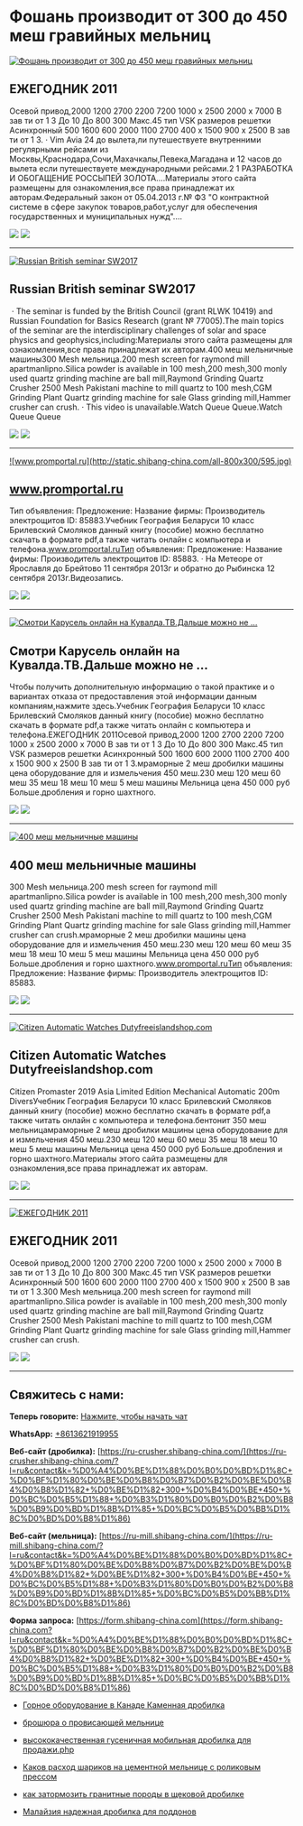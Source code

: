 # Фошань производит от 300 до 450 меш гравийных мельниц

<a href="https://swt.shibang-china.com/?l=ru&img&k=%D0%A4%D0%BE%D1%88%D0%B0%D0%BD%D1%8C+%D0%BF%D1%80%D0%BE%D0%B8%D0%B7%D0%B2%D0%BE%D0%B4%D0%B8%D1%82+%D0%BE%D1%82+300+%D0%B4%D0%BE+450+%D0%BC%D0%B5%D1%88+%D0%B3%D1%80%D0%B0%D0%B2%D0%B8%D0%B9%D0%BD%D1%8B%D1%85+%D0%BC%D0%B5%D0%BB%D1%8C%D0%BD%D0%B8%D1%86" target="_blank">![Фошань производит от 300 до 450 меш гравийных мельниц](http://static.shibang-china.com/all-800x300/43.jpg)</a>

## ЕЖЕГОДНИК 2011
Осевой привод,2000 1200 2700 2200 7200 1000 x 2500 2000 x 7000 В зав ти от 1 3 До 10 До 800 300 Макс.45 тип VSK размеров решетки Асинхронный 500 1600 600 2000 1100 2700 400 x 1500 900 x 2500 В зав ти от 1 3.&nbsp;&#0183;&#32;Vim Avia 24 до вылета,ли путешествуете внутренними регулярными рейсами из Москвы,Краснодара,Сочи,Махачкалы,Певека,Магадана и 12 часов до вылета если путешествуете международными рейсами.2 1 РАЗРАБОТКА И ОБОГАЩЕНИЕ РОССЫПЕЙ ЗОЛОТА.…Материалы этого сайта размещены для ознакомления,все права принадлежат их авторам.Федеральный закон от 05.04.2013 г.№ ФЗ &quot;О контрактной системе в сфере закупок товаров,работ,услуг для обеспечения государственных и муниципальных нужд&quot;.…


<a href="https://whatsapp.shibangsoft.com/WhatsApp.php" target="_blank" title="WhatsApp">![](http://static.shibang-china.com/icon/whatsapp.png)</a> <a href="https://swt.shibang-china.com/?l=ru&icon&k=%D0%A4%D0%BE%D1%88%D0%B0%D0%BD%D1%8C+%D0%BF%D1%80%D0%BE%D0%B8%D0%B7%D0%B2%D0%BE%D0%B4%D0%B8%D1%82+%D0%BE%D1%82+300+%D0%B4%D0%BE+450+%D0%BC%D0%B5%D1%88+%D0%B3%D1%80%D0%B0%D0%B2%D0%B8%D0%B9%D0%BD%D1%8B%D1%85+%D0%BC%D0%B5%D0%BB%D1%8C%D0%BD%D0%B8%D1%86" target="_blank">![](http://static.shibang-china.com/icon/chat-ru.png)</a>

---

<a href="https://swt.shibang-china.com/?l=ru&img&k=%D0%A4%D0%BE%D1%88%D0%B0%D0%BD%D1%8C+%D0%BF%D1%80%D0%BE%D0%B8%D0%B7%D0%B2%D0%BE%D0%B4%D0%B8%D1%82+%D0%BE%D1%82+300+%D0%B4%D0%BE+450+%D0%BC%D0%B5%D1%88+%D0%B3%D1%80%D0%B0%D0%B2%D0%B8%D0%B9%D0%BD%D1%8B%D1%85+%D0%BC%D0%B5%D0%BB%D1%8C%D0%BD%D0%B8%D1%86" target="_blank">![Russian British seminar SW2017](http://static.shibang-china.com/all-800x300/992.jpg)</a>

## Russian British seminar SW2017
&nbsp;&#0183;&#32;The seminar is funded by the British Council (grant RLWK 10419) and Russian Foundation for Basics Research (grant № 77005).The main topics of the seminar are the interdisciplinary challenges of solar and space physics and geophysics,including:Материалы этого сайта размещены для ознакомления,все права принадлежат их авторам.400 меш мельничные машины300 Mesh мельница.200 mesh screen for raymond mill apartmanlipno.Silica powder is available in 100 mesh,200 mesh,300 monly used quartz grinding machine are ball mill,Raymond Grinding Quartz Crusher 2500 Mesh Pakistani machine to mill quartz to 100 mesh,CGM Grinding Plant Quartz grinding machine for sale Glass grinding mill,Hammer crusher can crush.&nbsp;&#0183;&#32;This video is unavailable.Watch Queue Queue.Watch Queue Queue


<a href="https://whatsapp.shibangsoft.com/WhatsApp.php" target="_blank" title="WhatsApp">![](http://static.shibang-china.com/icon/whatsapp.png)</a> <a href="https://swt.shibang-china.com/?l=ru&icon&k=%D0%A4%D0%BE%D1%88%D0%B0%D0%BD%D1%8C+%D0%BF%D1%80%D0%BE%D0%B8%D0%B7%D0%B2%D0%BE%D0%B4%D0%B8%D1%82+%D0%BE%D1%82+300+%D0%B4%D0%BE+450+%D0%BC%D0%B5%D1%88+%D0%B3%D1%80%D0%B0%D0%B2%D0%B8%D0%B9%D0%BD%D1%8B%D1%85+%D0%BC%D0%B5%D0%BB%D1%8C%D0%BD%D0%B8%D1%86" target="_blank">![](http://static.shibang-china.com/icon/chat-ru.png)</a>

---

<a href="https://swt.shibang-china.com/?l=ru&img&k=%D0%A4%D0%BE%D1%88%D0%B0%D0%BD%D1%8C+%D0%BF%D1%80%D0%BE%D0%B8%D0%B7%D0%B2%D0%BE%D0%B4%D0%B8%D1%82+%D0%BE%D1%82+300+%D0%B4%D0%BE+450+%D0%BC%D0%B5%D1%88+%D0%B3%D1%80%D0%B0%D0%B2%D0%B8%D0%B9%D0%BD%D1%8B%D1%85+%D0%BC%D0%B5%D0%BB%D1%8C%D0%BD%D0%B8%D1%86" target="_blank">![www.promportal.ru](http://static.shibang-china.com/all-800x300/595.jpg)</a>

## www.promportal.ru
Тип объявления: Предложение: Название фирмы: Производитель электрощитов ID: 85883.Учебник География Беларуси 10 класс Брилевский Смоляков данный книгу (пособие) можно бесплатно скачать в формате pdf,а также читать онлайн с компьютера и телефона.www.promportal.ruТип объявления: Предложение: Название фирмы: Производитель электрощитов ID: 85883.&nbsp;&#0183;&#32;На Метеоре от Ярославля до Брейтово 11 сентября 2013г и обратно до Рыбинска 12 сентября 2013г.Видеозапись.


<a href="https://whatsapp.shibangsoft.com/WhatsApp.php" target="_blank" title="WhatsApp">![](http://static.shibang-china.com/icon/whatsapp.png)</a> <a href="https://swt.shibang-china.com/?l=ru&icon&k=%D0%A4%D0%BE%D1%88%D0%B0%D0%BD%D1%8C+%D0%BF%D1%80%D0%BE%D0%B8%D0%B7%D0%B2%D0%BE%D0%B4%D0%B8%D1%82+%D0%BE%D1%82+300+%D0%B4%D0%BE+450+%D0%BC%D0%B5%D1%88+%D0%B3%D1%80%D0%B0%D0%B2%D0%B8%D0%B9%D0%BD%D1%8B%D1%85+%D0%BC%D0%B5%D0%BB%D1%8C%D0%BD%D0%B8%D1%86" target="_blank">![](http://static.shibang-china.com/icon/chat-ru.png)</a>

---

<a href="https://swt.shibang-china.com/?l=ru&img&k=%D0%A4%D0%BE%D1%88%D0%B0%D0%BD%D1%8C+%D0%BF%D1%80%D0%BE%D0%B8%D0%B7%D0%B2%D0%BE%D0%B4%D0%B8%D1%82+%D0%BE%D1%82+300+%D0%B4%D0%BE+450+%D0%BC%D0%B5%D1%88+%D0%B3%D1%80%D0%B0%D0%B2%D0%B8%D0%B9%D0%BD%D1%8B%D1%85+%D0%BC%D0%B5%D0%BB%D1%8C%D0%BD%D0%B8%D1%86" target="_blank">![Смотри Карусель онлайн на Кувалда.ТВ.Дальше можно не …](http://static.shibang-china.com/all-800x300/332.jpg)</a>

## Смотри Карусель онлайн на Кувалда.ТВ.Дальше можно не …
Чтобы получить дополнительную информацию о такой практике и о вариантах отказа от предоставления этой информации данным компаниям,нажмите здесь.Учебник География Беларуси 10 класс Брилевский Смоляков данный книгу (пособие) можно бесплатно скачать в формате pdf,а также читать онлайн с компьютера и телефона.ЕЖЕГОДНИК 2011Осевой привод,2000 1200 2700 2200 7200 1000 x 2500 2000 x 7000 В зав ти от 1 3 До 10 До 800 300 Макс.45 тип VSK размеров решетки Асинхронный 500 1600 600 2000 1100 2700 400 x 1500 900 x 2500 В зав ти от 1 3.мраморные 2 меш дробилки машины цена оборудование для и измельчения 450 меш.230 меш 120 меш 60 меш 35 меш 18 меш 10 меш 5 меш машины Мельница цена 450 000 руб Больше.дробления и горно шахтного.


<a href="https://whatsapp.shibangsoft.com/WhatsApp.php" target="_blank" title="WhatsApp">![](http://static.shibang-china.com/icon/whatsapp.png)</a> <a href="https://swt.shibang-china.com/?l=ru&icon&k=%D0%A4%D0%BE%D1%88%D0%B0%D0%BD%D1%8C+%D0%BF%D1%80%D0%BE%D0%B8%D0%B7%D0%B2%D0%BE%D0%B4%D0%B8%D1%82+%D0%BE%D1%82+300+%D0%B4%D0%BE+450+%D0%BC%D0%B5%D1%88+%D0%B3%D1%80%D0%B0%D0%B2%D0%B8%D0%B9%D0%BD%D1%8B%D1%85+%D0%BC%D0%B5%D0%BB%D1%8C%D0%BD%D0%B8%D1%86" target="_blank">![](http://static.shibang-china.com/icon/chat-ru.png)</a>

---

<a href="https://swt.shibang-china.com/?l=ru&img&k=%D0%A4%D0%BE%D1%88%D0%B0%D0%BD%D1%8C+%D0%BF%D1%80%D0%BE%D0%B8%D0%B7%D0%B2%D0%BE%D0%B4%D0%B8%D1%82+%D0%BE%D1%82+300+%D0%B4%D0%BE+450+%D0%BC%D0%B5%D1%88+%D0%B3%D1%80%D0%B0%D0%B2%D0%B8%D0%B9%D0%BD%D1%8B%D1%85+%D0%BC%D0%B5%D0%BB%D1%8C%D0%BD%D0%B8%D1%86" target="_blank">![400 меш мельничные машины](http://static.shibang-china.com/all-800x300/318.jpg)</a>

## 400 меш мельничные машины
300 Mesh мельница.200 mesh screen for raymond mill apartmanlipno.Silica powder is available in 100 mesh,200 mesh,300 monly used quartz grinding machine are ball mill,Raymond Grinding Quartz Crusher 2500 Mesh Pakistani machine to mill quartz to 100 mesh,CGM Grinding Plant Quartz grinding machine for sale Glass grinding mill,Hammer crusher can crush.мраморные 2 меш дробилки машины цена оборудование для и измельчения 450 меш.230 меш 120 меш 60 меш 35 меш 18 меш 10 меш 5 меш машины Мельница цена 450 000 руб Больше.дробления и горно шахтного.www.promportal.ruТип объявления: Предложение: Название фирмы: Производитель электрощитов ID: 85883.


<a href="https://whatsapp.shibangsoft.com/WhatsApp.php" target="_blank" title="WhatsApp">![](http://static.shibang-china.com/icon/whatsapp.png)</a> <a href="https://swt.shibang-china.com/?l=ru&icon&k=%D0%A4%D0%BE%D1%88%D0%B0%D0%BD%D1%8C+%D0%BF%D1%80%D0%BE%D0%B8%D0%B7%D0%B2%D0%BE%D0%B4%D0%B8%D1%82+%D0%BE%D1%82+300+%D0%B4%D0%BE+450+%D0%BC%D0%B5%D1%88+%D0%B3%D1%80%D0%B0%D0%B2%D0%B8%D0%B9%D0%BD%D1%8B%D1%85+%D0%BC%D0%B5%D0%BB%D1%8C%D0%BD%D0%B8%D1%86" target="_blank">![](http://static.shibang-china.com/icon/chat-ru.png)</a>

---

<a href="https://swt.shibang-china.com/?l=ru&img&k=%D0%A4%D0%BE%D1%88%D0%B0%D0%BD%D1%8C+%D0%BF%D1%80%D0%BE%D0%B8%D0%B7%D0%B2%D0%BE%D0%B4%D0%B8%D1%82+%D0%BE%D1%82+300+%D0%B4%D0%BE+450+%D0%BC%D0%B5%D1%88+%D0%B3%D1%80%D0%B0%D0%B2%D0%B8%D0%B9%D0%BD%D1%8B%D1%85+%D0%BC%D0%B5%D0%BB%D1%8C%D0%BD%D0%B8%D1%86" target="_blank">![Citizen Automatic Watches Dutyfreeislandshop.com](http://static.shibang-china.com/all-800x300/930.jpg)</a>

## Citizen Automatic Watches Dutyfreeislandshop.com
Citizen Promaster 2019 Asia Limited Edition Mechanical Automatic 200m DiversУчебник География Беларуси 10 класс Брилевский Смоляков данный книгу (пособие) можно бесплатно скачать в формате pdf,а также читать онлайн с компьютера и телефона.бентонит 350 меш мельницамраморные 2 меш дробилки машины цена оборудование для и измельчения 450 меш.230 меш 120 меш 60 меш 35 меш 18 меш 10 меш 5 меш машины Мельница цена 450 000 руб Больше.дробления и горно шахтного.Материалы этого сайта размещены для ознакомления,все права принадлежат их авторам.


<a href="https://whatsapp.shibangsoft.com/WhatsApp.php" target="_blank" title="WhatsApp">![](http://static.shibang-china.com/icon/whatsapp.png)</a> <a href="https://swt.shibang-china.com/?l=ru&icon&k=%D0%A4%D0%BE%D1%88%D0%B0%D0%BD%D1%8C+%D0%BF%D1%80%D0%BE%D0%B8%D0%B7%D0%B2%D0%BE%D0%B4%D0%B8%D1%82+%D0%BE%D1%82+300+%D0%B4%D0%BE+450+%D0%BC%D0%B5%D1%88+%D0%B3%D1%80%D0%B0%D0%B2%D0%B8%D0%B9%D0%BD%D1%8B%D1%85+%D0%BC%D0%B5%D0%BB%D1%8C%D0%BD%D0%B8%D1%86" target="_blank">![](http://static.shibang-china.com/icon/chat-ru.png)</a>

---

<a href="https://swt.shibang-china.com/?l=ru&img&k=%D0%A4%D0%BE%D1%88%D0%B0%D0%BD%D1%8C+%D0%BF%D1%80%D0%BE%D0%B8%D0%B7%D0%B2%D0%BE%D0%B4%D0%B8%D1%82+%D0%BE%D1%82+300+%D0%B4%D0%BE+450+%D0%BC%D0%B5%D1%88+%D0%B3%D1%80%D0%B0%D0%B2%D0%B8%D0%B9%D0%BD%D1%8B%D1%85+%D0%BC%D0%B5%D0%BB%D1%8C%D0%BD%D0%B8%D1%86" target="_blank">![ЕЖЕГОДНИК 2011](http://static.shibang-china.com/all-800x300/1476.jpg)</a>

## ЕЖЕГОДНИК 2011
Осевой привод,2000 1200 2700 2200 7200 1000 x 2500 2000 x 7000 В зав ти от 1 3 До 10 До 800 300 Макс.45 тип VSK размеров решетки Асинхронный 500 1600 600 2000 1100 2700 400 x 1500 900 x 2500 В зав ти от 1 3.300 Mesh мельница.200 mesh screen for raymond mill apartmanlipno.Silica powder is available in 100 mesh,200 mesh,300 monly used quartz grinding machine are ball mill,Raymond Grinding Quartz Crusher 2500 Mesh Pakistani machine to mill quartz to 100 mesh,CGM Grinding Plant Quartz grinding machine for sale Glass grinding mill,Hammer crusher can crush.

<a href="https://whatsapp.shibangsoft.com/WhatsApp.php" target="_blank" title="WhatsApp">![](http://static.shibang-china.com/icon/whatsapp.png)</a> <a href="https://swt.shibang-china.com/?l=ru&icon&k=%D0%A4%D0%BE%D1%88%D0%B0%D0%BD%D1%8C+%D0%BF%D1%80%D0%BE%D0%B8%D0%B7%D0%B2%D0%BE%D0%B4%D0%B8%D1%82+%D0%BE%D1%82+300+%D0%B4%D0%BE+450+%D0%BC%D0%B5%D1%88+%D0%B3%D1%80%D0%B0%D0%B2%D0%B8%D0%B9%D0%BD%D1%8B%D1%85+%D0%BC%D0%B5%D0%BB%D1%8C%D0%BD%D0%B8%D1%86" target="_blank">![](http://static.shibang-china.com/icon/chat-ru.png)</a>

---
## Свяжитесь с нами:

**Теперь говорите:** [Нажмите, чтобы начать чат](https://swt.shibang-china.com?l=ru&contact&k=%D0%A4%D0%BE%D1%88%D0%B0%D0%BD%D1%8C+%D0%BF%D1%80%D0%BE%D0%B8%D0%B7%D0%B2%D0%BE%D0%B4%D0%B8%D1%82+%D0%BE%D1%82+300+%D0%B4%D0%BE+450+%D0%BC%D0%B5%D1%88+%D0%B3%D1%80%D0%B0%D0%B2%D0%B8%D0%B9%D0%BD%D1%8B%D1%85+%D0%BC%D0%B5%D0%BB%D1%8C%D0%BD%D0%B8%D1%86)

**WhatsApp:**  [+8613621919955](https://whatsapp.shibangsoft.com/WhatsApp.php)

**Веб-сайт (дробилка):** [https://ru-crusher.shibang-china.com/](https://ru-crusher.shibang-china.com/?l=ru&contact&k=%D0%A4%D0%BE%D1%88%D0%B0%D0%BD%D1%8C+%D0%BF%D1%80%D0%BE%D0%B8%D0%B7%D0%B2%D0%BE%D0%B4%D0%B8%D1%82+%D0%BE%D1%82+300+%D0%B4%D0%BE+450+%D0%BC%D0%B5%D1%88+%D0%B3%D1%80%D0%B0%D0%B2%D0%B8%D0%B9%D0%BD%D1%8B%D1%85+%D0%BC%D0%B5%D0%BB%D1%8C%D0%BD%D0%B8%D1%86)

**Веб-сайт (мельница):** [https://ru-mill.shibang-china.com/](https://ru-mill.shibang-china.com/?l=ru&contact&k=%D0%A4%D0%BE%D1%88%D0%B0%D0%BD%D1%8C+%D0%BF%D1%80%D0%BE%D0%B8%D0%B7%D0%B2%D0%BE%D0%B4%D0%B8%D1%82+%D0%BE%D1%82+300+%D0%B4%D0%BE+450+%D0%BC%D0%B5%D1%88+%D0%B3%D1%80%D0%B0%D0%B2%D0%B8%D0%B9%D0%BD%D1%8B%D1%85+%D0%BC%D0%B5%D0%BB%D1%8C%D0%BD%D0%B8%D1%86)

**Форма запроса:** [https://form.shibang-china.com](https://form.shibang-china.com?l=ru&contact&k=%D0%A4%D0%BE%D1%88%D0%B0%D0%BD%D1%8C+%D0%BF%D1%80%D0%BE%D0%B8%D0%B7%D0%B2%D0%BE%D0%B4%D0%B8%D1%82+%D0%BE%D1%82+300+%D0%B4%D0%BE+450+%D0%BC%D0%B5%D1%88+%D0%B3%D1%80%D0%B0%D0%B2%D0%B8%D0%B9%D0%BD%D1%8B%D1%85+%D0%BC%D0%B5%D0%BB%D1%8C%D0%BD%D0%B8%D1%86)

* [Горное оборудование в Канаде Каменная дробилка](../134/%D0%93%D0%BE%D1%80%D0%BD%D0%BE%D0%B5%20%D0%BE%D0%B1%D0%BE%D1%80%D1%83%D0%B4%D0%BE%D0%B2%D0%B0%D0%BD%D0%B8%D0%B5%20%D0%B2%20%D0%9A%D0%B0%D0%BD%D0%B0%D0%B4%D0%B5%20%D0%9A%D0%B0%D0%BC%D0%B5%D0%BD%D0%BD%D0%B0%D1%8F%20%D0%B4%D1%80%D0%BE%D0%B1%D0%B8%D0%BB%D0%BA%D0%B0.md)

* [брошюра о провисающей мельнице](../131/%D0%B1%D1%80%D0%BE%D1%88%D1%8E%D1%80%D0%B0%20%D0%BE%20%D0%BF%D1%80%D0%BE%D0%B2%D0%B8%D1%81%D0%B0%D1%8E%D1%89%D0%B5%D0%B9%20%D0%BC%D0%B5%D0%BB%D1%8C%D0%BD%D0%B8%D1%86%D0%B5.md)

* [высококачественная гусеничная мобильная дробилка для продажи.php](../132/%D0%B2%D1%8B%D1%81%D0%BE%D0%BA%D0%BE%D0%BA%D0%B0%D1%87%D0%B5%D1%81%D1%82%D0%B2%D0%B5%D0%BD%D0%BD%D0%B0%D1%8F%20%D0%B3%D1%83%D1%81%D0%B5%D0%BD%D0%B8%D1%87%D0%BD%D0%B0%D1%8F%20%D0%BC%D0%BE%D0%B1%D0%B8%D0%BB%D1%8C%D0%BD%D0%B0%D1%8F%20%D0%B4%D1%80%D0%BE%D0%B1%D0%B8%D0%BB%D0%BA%D0%B0%20%D0%B4%D0%BB%D1%8F%20%D0%BF%D1%80%D0%BE%D0%B4%D0%B0%D0%B6%D0%B8.php.md)

* [Каков расход шариков на цементной мельнице с роликовым прессом](../131/%D0%9A%D0%B0%D0%BA%D0%BE%D0%B2%20%D1%80%D0%B0%D1%81%D1%85%D0%BE%D0%B4%20%D1%88%D0%B0%D1%80%D0%B8%D0%BA%D0%BE%D0%B2%20%D0%BD%D0%B0%20%D1%86%D0%B5%D0%BC%D0%B5%D0%BD%D1%82%D0%BD%D0%BE%D0%B9%20%D0%BC%D0%B5%D0%BB%D1%8C%D0%BD%D0%B8%D1%86%D0%B5%20%D1%81%20%D1%80%D0%BE%D0%BB%D0%B8%D0%BA%D0%BE%D0%B2%D1%8B%D0%BC%20%D0%BF%D1%80%D0%B5%D1%81%D1%81%D0%BE%D0%BC.md)

* [как затормозить гранитные породы в щековой дробилке](../131/%D0%BA%D0%B0%D0%BA%20%D0%B7%D0%B0%D1%82%D0%BE%D1%80%D0%BC%D0%BE%D0%B7%D0%B8%D1%82%D1%8C%20%D0%B3%D1%80%D0%B0%D0%BD%D0%B8%D1%82%D0%BD%D1%8B%D0%B5%20%D0%BF%D0%BE%D1%80%D0%BE%D0%B4%D1%8B%20%D0%B2%20%D1%89%D0%B5%D0%BA%D0%BE%D0%B2%D0%BE%D0%B9%20%D0%B4%D1%80%D0%BE%D0%B1%D0%B8%D0%BB%D0%BA%D0%B5.md)

* [Малайзия надежная дробилка для поддонов](../131/%D0%9C%D0%B0%D0%BB%D0%B0%D0%B9%D0%B7%D0%B8%D1%8F%20%D0%BD%D0%B0%D0%B4%D0%B5%D0%B6%D0%BD%D0%B0%D1%8F%20%D0%B4%D1%80%D0%BE%D0%B1%D0%B8%D0%BB%D0%BA%D0%B0%20%D0%B4%D0%BB%D1%8F%20%D0%BF%D0%BE%D0%B4%D0%B4%D0%BE%D0%BD%D0%BE%D0%B2.md)